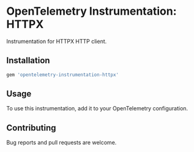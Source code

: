 # OpenTelemetry Instrumentation: HTTPX

Instrumentation for HTTPX HTTP client.

## Installation

```ruby
gem 'opentelemetry-instrumentation-httpx'
```

## Usage

To use this instrumentation, add it to your OpenTelemetry configuration.

## Contributing

Bug reports and pull requests are welcome.
